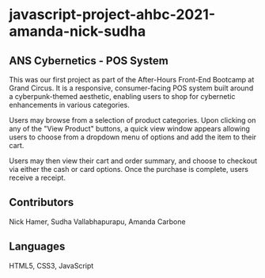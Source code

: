 ﻿# javascript-project-ahbc-2021-amanda-nick-sudha

## ANS Cybernetics - POS System
This was our first project as part of the After-Hours Front-End Bootcamp at Grand Circus. It is a responsive, consumer-facing POS system built around a cyberpunk-themed aesthetic, enabling users to shop for cybernetic enhancements in various categories. 

Users may browse from a selection of product categories. Upon clicking on any of the "View Product" buttons, a quick view window appears allowing users to choose from a dropdown menu of options and add the item to their cart.

Users may then view their cart and order summary, and choose to checkout
via either the cash or card options. Once the purchase is complete, users
receive a receipt.

## Contributors
Nick Hamer, Sudha Vallabhapurapu, Amanda Carbone

## Languages
HTML5, CSS3, JavaScript
